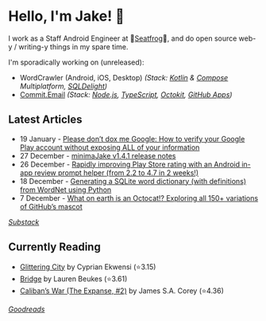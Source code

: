   # Hello, I'm Jake! 👋

I work as a Staff Android Engineer at 🐸[Seatfrog](https://seatfrog.com/)🐸, and do open source web-y / writing-y things in my spare time. 

I'm sporadically working on (unreleased): 
- WordCrawler (Android, iOS, Desktop) *(Stack: [Kotlin](https://kotlinlang.org/docs/multiplatform.html) & [Compose](https://www.jetbrains.com/compose-multiplatform/) Multiplatform, [SQLDelight](https://sqldelight.github.io/sqldelight/2.0.2/))*
- [Commit.Email](https://commit.email) *(Stack: [Node.js](https://nodejs.org/en), [TypeScript](https://www.typescriptlang.org/), [Octokit](https://github.com/octokit/octokit.js), [GitHub Apps](https://github.com/marketplace?type=apps))*

## Latest Articles
<!-- feed start -->
- 19 January - [Please don’t dox me Google: How to verify your Google Play account without exposing ALL of your information](https://blog.jakelee.co.uk/publishing-on-google-play-without-exposing-info/)
- 27 December - [minimaJake v1.4.1 release notes](https://minima.jakelee.co.uk/v1.4.1/)
- 26 December - [Rapidly improving Play Store rating with an Android in-app review prompt helper (from 2.2 to 4.7 in 2 weeks!)](https://blog.jakelee.co.uk/play-store-rating-prompt/)
- 18 December - [Generating a SQLite word dictionary (with definitions) from WordNet using Python](https://blog.jakelee.co.uk/sqlite-word-dictionary-from-wordnet/)
- 7 December - [What on earth is an Octocat!? Exploring all 150+ variations of GitHub’s mascot](https://blog.jakelee.co.uk/what-on-earth-are-octocats/)
<!-- feed end -->
*[Substack](https://jakeweeklee.substack.com)*

## Currently Reading
<!-- GOODREADS-LIST:START -->
- [Glittering City](https://www.goodreads.com/review/show/7260340782?utm_medium=api&utm_source=rss) by Cyprian Ekwensi (⭐️3.15)
- [Bridge](https://www.goodreads.com/review/show/7254250541?utm_medium=api&utm_source=rss) by Lauren Beukes (⭐️3.61)
- [Caliban’s War (The Expanse, #2)](https://www.goodreads.com/review/show/7232812574?utm_medium=api&utm_source=rss) by James S.A. Corey (⭐️4.36)
<!-- GOODREADS-LIST:END -->
*[Goodreads](https://goodreads.com/jakesteam)*
